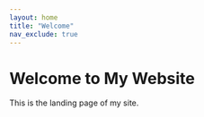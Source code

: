 ```yaml
---
layout: home
title: "Welcome"
nav_exclude: true
---
```

# Welcome to My Website
This is the landing page of my site.
